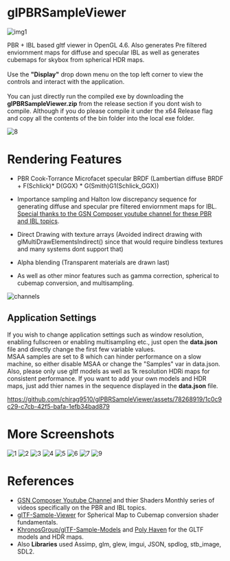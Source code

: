 # glPBRSampleViewer
![img1](https://github.com/chirag9510/glPBRSampleViewer/assets/78268919/51ccb9e8-7d96-45d1-936c-e83ebc25063f)

PBR + IBL based gltf viewer in OpenGL 4.6. Also generates Pre filtered enviornment maps for diffuse and specular IBL as well as generates cubemaps for skybox from spherical HDR maps.\
\
Use the **"Display"** drop down menu on the top left corner to view the controls and interact with the application.\
\
You can just directly run the compiled exe by downloading the **glPBRSampleViewer.zip** from the release section if you dont wish to compile. Although if you do please compile it under the x64 Release flag and copy all the contents of the bin folder into the local exe folder.

![8](https://github.com/chirag9510/glPBRSampleViewer/assets/78268919/212998d7-4f47-4778-b2d1-83944e421568)

# Rendering Features
* PBR Cook-Torrance Microfacet specular BRDF (Lambertian diffuse BRDF + F(Schlick)* D(GGX) * G(Smith)G1(Schlick_GGX)) 
* Importance sampling and Halton low discrepancy sequence for generating diffuse and specular pre filtered enviornment maps for IBL.\
  [Special thanks to the GSN Composer youtube channel for these PBR and IBL topics](https://www.youtube.com/@gsn-composer).
  
* Direct Drawing with texture arrays (Avoided indirect drawing with glMultiDrawElementsIndirect() since that would require bindless textures and many systems dont support that)
* Alpha blending (Transparent materials are drawn last)
* As well as other minor features such as  gamma correction, spherical to cubemap conversion, and multisampling.

![channels](https://github.com/chirag9510/glPBRSampleViewer/assets/78268919/a7272e71-9acf-4821-84dd-0cedac2aef07)


## Application Settings
If you wish to change application settings such as window resolution, enabling fullscreen or enabling multisampling etc., just open the **data.json** file and directly change the first few variable values.\
MSAA samples are set to 8 which can hinder performance on a slow machine, so either disable MSAA or change the "Samples" var in data.json.\
Also, please only use gltf models as well as 1k resolution HDRi maps for consistent performance. If you want to add your own models and HDR maps, just add thier names in the sequence displayed in the **data.json** file.

https://github.com/chirag9510/glPBRSampleViewer/assets/78268919/1c0c9c29-c7cb-42f5-bafa-1efb34bad879

# More Screenshots
![1](https://github.com/chirag9510/glPBRSampleViewer/assets/78268919/d7c3a1ae-fde4-4233-adcf-d7c3f4f78a1d)
![2](https://github.com/chirag9510/glPBRSampleViewer/assets/78268919/301c4382-abab-4b81-bd23-2f9413b03541)
![3](https://github.com/chirag9510/glPBRSampleViewer/assets/78268919/6c4d5f84-b2ba-4c60-81d8-7576fd34a82f)
![4](https://github.com/chirag9510/glPBRSampleViewer/assets/78268919/a5fd128e-9148-4dd8-acd5-2898b9ee7da4)
![5](https://github.com/chirag9510/glPBRSampleViewer/assets/78268919/f3b6de12-cc2a-4a4c-bc85-eaf17c4e387a)
![6](https://github.com/chirag9510/glPBRSampleViewer/assets/78268919/3582dafe-290f-40e6-ab9b-5f4522017c9a)
![7](https://github.com/chirag9510/glPBRSampleViewer/assets/78268919/23280619-ed4e-47c4-9a93-865d8e599211)
![9](https://github.com/chirag9510/glPBRSampleViewer/assets/78268919/3077f867-9d91-484a-8e6b-ad5b9e82f7d5)

# References
* [GSN Composer Youtube Channel](https://www.youtube.com/@gsn-composer) and thier Shaders Monthly series of videos specifically on the PBR and IBL topics.
* [glTF-Sample-Viewer](https://github.com/KhronosGroup/glTF-Sample-Viewer) for Spherical Map to Cubemap conversion shader fundamentals.
* [KhronosGroup/glTF-Sample-Models](https://github.com/KhronosGroup/glTF-Sample-Models) and [Poly Haven](https://polyhaven.com/) for the GLTF models and HDR maps.
* Also **Libraries** used Assimp, glm, glew, imgui, JSON, spdlog, stb_image, SDL2.
